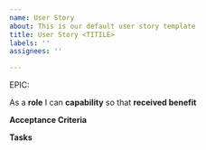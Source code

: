 ```yaml
---
name: User Story
about: This is our default user story template
title: User Story <TITILE>
labels: ''
assignees: ''

---
```


EPIC: <epic>

As a **role** I can **capability** so that **received benefit** 

**Acceptance Criteria**

**Tasks**
